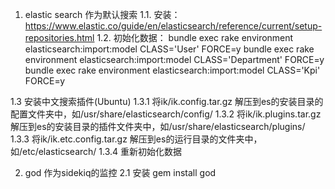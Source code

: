 1. elastic search 作为默认搜索
1.1. 安装：https://www.elastic.co/guide/en/elasticsearch/reference/current/setup-repositories.html
1.2. 初始化数据：
bundle exec rake environment elasticsearch:import:model CLASS='User' FORCE=y
bundle exec rake environment elasticsearch:import:model CLASS='Department' FORCE=y
bundle exec rake environment elasticsearch:import:model CLASS='Kpi' FORCE=y

1.3 安装中文搜索插件(Ubuntu)
1.3.1 将ik/ik.config.tar.gz 解压到es的安装目录的配置文件夹中，如/usr/share/elasticsearch/config/
1.3.2 将ik/ik.plugins.tar.gz 解压到es的安装目录的插件文件夹中，如/usr/share/elasticsearch/plugins/
1.3.3 将ik/ik.etc.config.tar.gz 解压到es的运行目录的文件夹中，如/etc/elasticsearch/
1.3.4 重新初始化数据


2. god 作为sidekiq的监控
2.1 安装 gem install god
